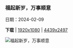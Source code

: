 ### 福起新岁，万事顺意

日期：2024-02-09

**下载**  |  [1920x1080](https://cn.bing.com/th?id=OHR.SpringFestival2024_ZH-CN7514007541_1920x1080.jpg)  |  [4439x2497](https://cn.bing.com/th?id=OHR.SpringFestival2024_ZH-CN7514007541_UHD.jpg)

![福起新岁，万事顺意](https://cn.bing.com/th?id=OHR.SpringFestival2024_ZH-CN7514007541_1920x1080.jpg "中国舞狮，大年初一 (© SENEZ/Getty Images)")

